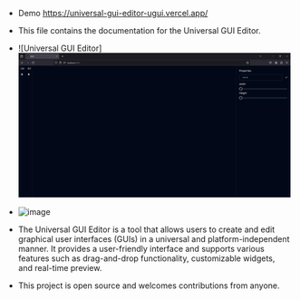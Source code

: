  * Demo https://universal-gui-editor-ugui.vercel.app/
 * This file contains the documentation for the Universal GUI Editor.
 * ![Universal GUI Editor]![Alt text](image.png)
 * ![image](https://github.com/mdhira-ai/Universal-Gui-Editor-UGUI/assets/68804057/06b869c7-bd8c-4c35-b720-bd9539ce5877)

   
 * The Universal GUI Editor is a tool that allows users to create and edit graphical user interfaces (GUIs) in a universal and platform-independent manner. It provides a user-friendly interface and supports various features such as drag-and-drop functionality, customizable widgets, and real-time preview.
 
 * This project is open source and welcomes contributions from anyone.
 

